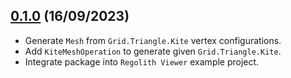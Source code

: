## [0.1.0](https://github.com/zilmarinen/Regolith/tag/0.1.0) (16/09/2023)

- Generate `Mesh` from `Grid.Triangle.Kite` vertex configurations.
- Add `KiteMeshOperation` to generate given `Grid.Triangle.Kite`.
- Integrate package into `Regolith Viewer` example project.